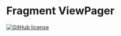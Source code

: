 # Fragment ViewPager

[![GitHub license](https://img.shields.io/badge/license-Apache%20license-blue.svg)](https://github.com/sbrukhanda/fragmentviewpager/blob/master/LICENSE.txt)

